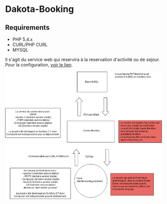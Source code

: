 Dakota-Booking
========

## Requirements

* PHP 5.4.x
* CURL/PHP CURL
* MYSQL

Il s'agit du service web qui reservira à la reservation d'activité ou de sejour.
Pour la configuration, [voir le lien](./Documentation/configuration.md).

![schema.png](./Documentation/schema.png)